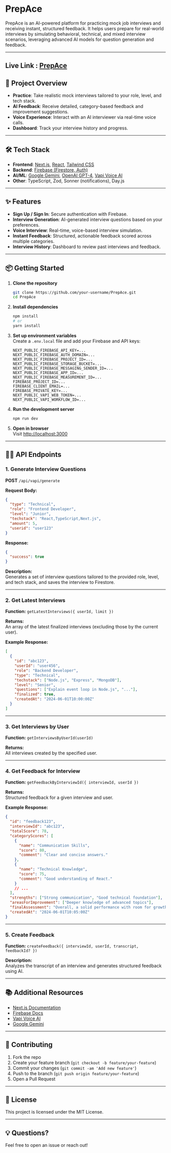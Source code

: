 # PrepAce

PrepAce is an AI-powered platform for practicing mock job interviews and receiving instant, structured feedback. It helps users prepare for real-world interviews by simulating behavioral, technical, and mixed interview scenarios, leveraging advanced AI models for question generation and feedback.

---
## Live Link : [PrepAce](https://prepace.vercel.app/)
## 🚀 Project Overview

- **Practice**: Take realistic mock interviews tailored to your role, level, and tech stack.
- **AI Feedback**: Receive detailed, category-based feedback and improvement suggestions.
- **Voice Experience**: Interact with an AI interviewer via real-time voice calls.
- **Dashboard**: Track your interview history and progress.

---

## 🛠️ Tech Stack

- **Frontend**: [Next.js](https://nextjs.org/), [React](https://react.dev/), [Tailwind CSS](https://tailwindcss.com/)
- **Backend**: [Firebase (Firestore, Auth)](https://firebase.google.com/)
- **AI/ML**: [Google Gemini](https://ai.google.dev/), [OpenAI GPT-4](https://openai.com/), [Vapi Voice AI](https://vapi.ai/)
- **Other**: TypeScript, Zod, Sonner (notifications), Day.js

---

## ✨ Features

- **Sign Up / Sign In**: Secure authentication with Firebase.
- **Interview Generation**: AI-generated interview questions based on your preferences.
- **Voice Interview**: Real-time, voice-based interview simulation.
- **Instant Feedback**: Structured, actionable feedback scored across multiple categories.
- **Interview History**: Dashboard to review past interviews and feedback.

---

## 📦 Getting Started

1. **Clone the repository**
   ```bash
   git clone https://github.com/your-username/PrepAce.git
   cd PrepAce
   ```

2. **Install dependencies**
   ```bash
   npm install
   # or
   yarn install
   ```

3. **Set up environment variables**  
   Create a `.env.local` file and add your Firebase and API keys:
   ```
   NEXT_PUBLIC_FIREBASE_API_KEY=...
   NEXT_PUBLIC_FIREBASE_AUTH_DOMAIN=...
   NEXT_PUBLIC_FIREBASE_PROJECT_ID=...
   NEXT_PUBLIC_FIREBASE_STORAGE_BUCKET=...
   NEXT_PUBLIC_FIREBASE_MESSAGING_SENDER_ID=...
   NEXT_PUBLIC_FIREBASE_APP_ID=...
   NEXT_PUBLIC_FIREBASE_MEASUREMENT_ID=...
   FIREBASE_PROJECT_ID=...
   FIREBASE_CLIENT_EMAIL=...
   FIREBASE_PRIVATE_KEY=...
   NEXT_PUBLIC_VAPI_WEB_TOKEN=...
   NEXT_PUBLIC_VAPI_WORKFLOW_ID=...
   ```

4. **Run the development server**
   ```bash
   npm run dev
   ```

5. **Open in browser**  
   Visit [http://localhost:3000](http://localhost:3000)

---

## 🧑‍💻 API Endpoints

### 1. **Generate Interview Questions**

**POST** `/api/vapi/generate`

**Request Body:**
```json
{
  "type": "Technical",
  "role": "Frontend Developer",
  "level": "Junior",
  "techstack": "React,TypeScript,Next.js",
  "amount": 5,
  "userid": "user123"
}
```

**Response:**
```json
{
  "success": true
}
```

**Description:**  
Generates a set of interview questions tailored to the provided role, level, and tech stack, and saves the interview to Firestore.

---

### 2. **Get Latest Interviews**

**Function:** `getLatestInterviews({ userId, limit })`

**Returns:**  
An array of the latest finalized interviews (excluding those by the current user).

**Example Response:**
```json
[
  {
    "id": "abc123",
    "userId": "user456",
    "role": "Backend Developer",
    "type": "Technical",
    "techstack": ["Node.js", "Express", "MongoDB"],
    "level": "Senior",
    "questions": ["Explain event loop in Node.js", "..."],
    "finalized": true,
    "createdAt": "2024-06-01T10:00:00Z"
  }
]
```

---

### 3. **Get Interviews by User**

**Function:** `getInterviewsByUserId(userId)`

**Returns:**  
All interviews created by the specified user.

---

### 4. **Get Feedback for Interview**

**Function:** `getFeedbackByInterviewId({ interviewId, userId })`

**Returns:**  
Structured feedback for a given interview and user.

**Example Response:**
```json
{
  "id": "feedback123",
  "interviewId": "abc123",
  "totalScore": 78,
  "categoryScores": [
    {
      "name": "Communication Skills",
      "score": 80,
      "comment": "Clear and concise answers."
    },
    {
      "name": "Technical Knowledge",
      "score": 75,
      "comment": "Good understanding of React."
    }
    // ...
  ],
  "strengths": ["Strong communication", "Good technical foundation"],
  "areasForImprovement": ["Deeper knowledge of advanced topics"],
  "finalAssessment": "Overall, a solid performance with room for growth.",
  "createdAt": "2024-06-01T10:05:00Z"
}
```

---

### 5. **Create Feedback**

**Function:** `createFeedback({ interviewId, userId, transcript, feedbackId? })`

**Description:**  
Analyzes the transcript of an interview and generates structured feedback using AI.

---

## 📚 Additional Resources

- [Next.js Documentation](https://nextjs.org/docs)
- [Firebase Docs](https://firebase.google.com/docs)
- [Vapi Voice AI](https://vapi.ai/)
- [Google Gemini](https://ai.google.dev/)

---

## 🤝 Contributing

1. Fork the repo
2. Create your feature branch (`git checkout -b feature/your-feature`)
3. Commit your changes (`git commit -am 'Add new feature'`)
4. Push to the branch (`git push origin feature/your-feature`)
5. Open a Pull Request

---

## 📝 License

This project is licensed under the MIT License.

---

## 💡 Questions?

Feel free to open an issue or reach out!
